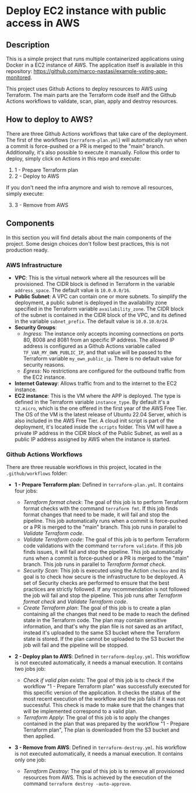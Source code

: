 # Deploy EC2 instance with public access in AWS

## Description

This is a simple project that runs multiple containerized applications using Docker in a EC2 instance of AWS. The application itself is available in this repository: https://github.com/marco-nastasi/example-voting-app-monitored.

This project uses Github Actions to deploy resources to AWS using Terraform. The main parts are the Terraform code itself and the Github Actions workflows to validate, scan, plan, apply and destroy resources.

## How to deploy to AWS?

There are three Github Actions workflows that take care of the deployment. The first of the workflows (`terraform-plan.yml`) will automatically run when a commit is force-pushed or a PR is merged to the "main" branch. Additionally, it's also possible to execute it manually. Follow this order to deploy, simply click on Actions in this repo and execute:

1) 1 - Prepare Terraform plan
2) 2 - Deploy to AWS

If you don't need the infra anymore and wish to remove all resources, simply execute:

3) 3 - Remove from AWS

## Components

In this section you will find details about the main components of the project. Some design choices don't follow best practices, this is not production ready.

### AWS Infrastructure

- **VPC**: This is the virtual network where all the resources will be provisioned. The CIDR block is defined in Terraform in the variable `address_space`. The default value is `10.0.0.0/16`.
- **Public Subnet**: A VPC can contain one or more subnets. To simplify the deployment, a public subnet is deployed in the availability zone specified in the Terraform variable `availability_zone`. The CIDR block of the subnet is contained in the CIDR block of the VPC, and its defined in the variable `subnet_prefix`. The default value is `10.0.10.0/24`.
- **Security Groups**:
  - *Ingress*: The instance only accepts incoming connections on ports 80, 8008 and 8081 from an specific IP address. The allowed IP address is configured as a Github Actions variable called `TF_VAR_MY_OWN_PUBLIC_IP`, and that value will be passed to the Terraform variable `my_own_public_ip`. There is no default value for security reasons.
  - *Egress*: No restrictions are configured for the outbound traffic from the EC2 instance.
- **Internet Gateway**: Allows traffic from and to the internet to the EC2 instance.
- **EC2 instance**: This is the VM where the APP is deployed. The type is defined in the Terraform variable `instance_type`. By default it's a `t2.micro`, which is the one offered in the first year of the AWS Free Tier. The OS of the VM is the latest release of Ubuntu 22.04 Server, which is also included in the AWS Free Tier. A cloud init script is part of the deployment, it's located inside the `scripts` folder. This VM will have a private IP address in the CIDR block of the Public Subnet, as well as a public IP address assigned by AWS when the instance is started.

### Github Actions Workflows

There are three reusable workflows in this project, located in the `.github/workflows` folder:

- **1 - Prepare Terraform plan**: Defined in `terraform-plan.yml`. It contains four jobs:
  - *Terraform format check*: The goal of this job is to perform Terraform format checks with the command `terraform fmt`. If this job finds format changes that need to be made, it will fail and stop the pipeline. This job automatically runs when a commit is force-pushed or a PR is merged to the "main" branch. This job runs in parallel to *Validate Terraform code*.
  - *Validate Terraform code*: The goal of this job is to perform Terraform code validations with the command `terraform validate`. if this job finds issues, it will fail and stop the pipeline. This job automatically runs when a commit is force-pushed or a PR is merged to the "main" branch. This job runs in parallel to *Terraform format check*.
  - *Security Scan*: This job is executed using the Action `checkov` and its goal is to check how secure is the infrastructure to be deployed. A set of Security checks are performed to ensure that the best practices are strictly followed. If any recommendation is not followed the job will fail and stop the pipeline. This job runs after *Terraform format check* and *Validate Terraform code*.
  - *Create Terraform plan*: The goal of this job is to create a plan containing all the changes that need to be made to reach the defined state in the Terraform code. The plan may contain sensitive information, and that's why the plan file is not saved as an artifact, instead it's uploaded to the same S3 bucket where the Terraform state is stored. If the plan cannot be uploaded to the S3 bucket the job will fail and the pipeline will be stopped.

- **2 - Deploy plan to AWS**: Defined in `terraform-deploy.yml`. This workflow is not executed automatically, it needs a manual execution. It contains two jobs job:
  - *Check if valid plan exists*: The goal of this job is to check if the workflow "1 - Prepare Terraform plan" was successfully executed for this specific version of the application. It checks the status of the most recent execution of the workflow and the job fails if it was not successful. This check is made to make sure that the changes that will be implemented correspond to a valid plan.
  - *Terraform Apply*: The goal of this job is to apply the changes contained in the plan that was prepared by the workflow "1 - Prepare Terraform plan", The plan is downloaded from the S3 bucket and then applied.

- **3 - Remove from AWS**: Defined in `terraform-destroy.yml`. his workflow is not executed automatically, it needs a manual execution. It contains only one job:
  - *Terraform Destroy*: The goal of this job is to remove all provisioned resources from AWS. This is achieved by the execution of the command `terraform destroy -auto-approve`.